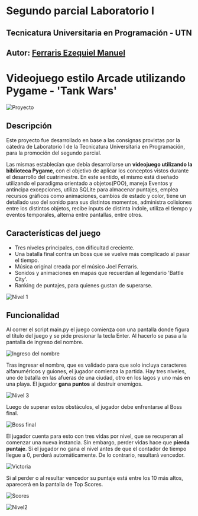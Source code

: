 # Segundo parcial Laboratorio I
## Tecnicatura Universitaria en Programación - UTN

## Autor: [Ferraris Ezequiel Manuel](https://github.com/EzequielFerraris)
# Videojuego estilo Arcade utilizando Pygame - 'Tank Wars'

![Proyecto](https://github.com/EzequielFerraris/Tank-Wars/blob/master/Imagenes%20README/Pantalla_inicio.png)

## Descripción
Este proyecto fue desarrollado en base a las consignas provistas por la cátedra de Laboratorio I de la Tecnicatura Universitaria en Programación, para la promoción del segundo parcial. 

Las mismas establecían que debía desarrollarse un **videojuego utilizando la biblioteca Pygame**, con el objetivo de aplicar los conceptos vistos durante el desarrollo del cuatrimestre. En este sentido, el mismo está diseñado utilizando el paradigma orientado a objetos(POO), maneja Eventos y antincipa excepciones, utiliza SQLite para almacenar puntajes, emplea recursos gráficos como animaciones, cambios de estado y color, tiene un detallado uso del sonido para sus distintos momentos, administra colisiones entre los distintos objetos, recibe inputs de distinta índole, utiliza el tiempo y eventos temporales, alterna entre pantallas, entre otros.

## Características del juego
* Tres niveles principales, con dificultad creciente.
* Una batalla final contra un boss que se vuelve más complicado al pasar el tiempo.
* Música original creada por el músico Joel Ferraris.
* Sonidos y animaciones en mapas que recuerdan al legendario 'Battle City'.
* Ranking de puntajes, para quienes gustan de superarse.

![Nivel 1](https://github.com/EzequielFerraris/Tank-Wars/blob/master/Imagenes%20README/Level_1.png)


## Funcionalidad
Al correr el script main.py el juego comienza con una pantalla donde figura el título del juego y se pide presionar la tecla Enter.
Al hacerlo se pasa a la pantalla de ingreso del nombre.

![Ingreso del nombre](https://github.com/EzequielFerraris/Tank-Wars/blob/master/Imagenes%20README/name_input.png)

Tras ingresar el nombre, que es validado para que solo incluya caracteres alfanuméricos y guiones, el jugador comienza la partida. Hay tres niveles, uno de batalla en las afueras de una ciudad, otro en los lagos y uno más en una playa.
El jugador **gana puntos** al destruir enemigos.

![Nivel 3](https://github.com/EzequielFerraris/Tank-Wars/blob/master/Imagenes%20README/Level_3.png)

Luego de superar estos obstáculos, el jugador debe enfrentarse al Boss final.

![Boss final](https://github.com/EzequielFerraris/Tank-Wars/blob/master/Imagenes%20README/Boss_fight.png)

El jugador cuenta para esto con tres vidas por nivel, que se recuperan al comenzar una nueva instancia. Sin embargo, perder vidas hace que **pierda puntaje**.
Si el jugador no gana el nivel antes de que el contador de tiempo llegue a 0, perderá automáticamente. De lo contrario, resultará vencedor.

![Victoria](https://github.com/EzequielFerraris/Tank-Wars/blob/master/Imagenes%20README/Victory_screen.png)

Si al perder o al resultar vencedor su puntaje está entre los 10 más altos, aparecerá en la pantalla de Top Scores.

![Scores](https://github.com/EzequielFerraris/Tank-Wars/blob/master/Imagenes%20README/Scores.png)

![Nivel2](https://github.com/EzequielFerraris/Tank-Wars/blob/master/Imagenes%20README/Level_2.png)

